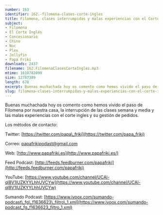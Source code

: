 ```yaml
---
number: 163
identifier: 162.-filomena-clases-corte-ingles
title: Filomena, clases interrumpidas y malas experiencias con el Corte Inglés
subject:
- Filomena
- El Corte Inglés
- Concesionario
- Chino
- Nuc
- Plex
- Jellyfin
- Papá Friki
downloads: 2437
filename: 162.FilomenaClasesCorteIngles.mp3
mtime: 1610782099
size: 12787389
length: 678
excerpt: Buenas muchachada hoy os comento como hemos vivido el paso de Filomena por nuestra casa, la interrupción de las clases semana y media y las malas experiencias con el corte ingles y su gestión de pedidos.
slug: filomena-clases-interrumpidas-y-malas-experiencias-con-el-corte-ingles
---
```

Buenas muchachada hoy os comento como hemos vivido el paso de Filomena por nuestra casa, la interrupción de las clases semana y media y las malas experiencias con el corte ingles y su gestión de pedidos.

Los métodos de contacto:  

Twitter: [https://twitter.com/papa\_friki](https://twitter.com/papa_friki)

Correo: [papafrikipodast@gmail.com](https://archive.org/details/papafrikipodast@gmail.com)

Web: [http://www.papafriki.es](http://www.papafriki.es/)

Feed Podcast: [http://feeds.feedburner.com/papafriki](http://feeds.feedburner.com/papafriki)

YouTube: [https://www.youtube.com/channel/UCAl-ql8V1IUZKYYLhhUVCYw](https://www.youtube.com/channel/UCAl-ql8V1IUZKYYLhhUVCYw)  

Sumando Podcast: [https://www.ivoox.com/sumando-podcast\_fg\_f1636623\_filtro\_1.xml](https://www.ivoox.com/sumando-podcast_fg_f1636623_filtro_1.xml)